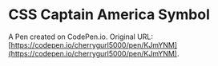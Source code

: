 # CSS Captain America Symbol

A Pen created on CodePen.io. Original URL: [https://codepen.io/cherrygurl5000/pen/KJmYNM](https://codepen.io/cherrygurl5000/pen/KJmYNM).


